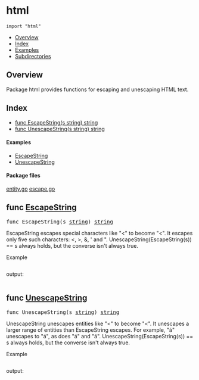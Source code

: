 

# html
`import "html"`

* [Overview](#pkg-overview)
* [Index](#pkg-index)
* [Examples](#pkg-examples)
* [Subdirectories](#pkg-subdirectories)

## <a id="pkg-overview">Overview</a>
Package html provides functions for escaping and unescaping HTML text.




## <a id="pkg-index">Index</a>
* [func EscapeString(s string) string](#EscapeString)
* [func UnescapeString(s string) string](#UnescapeString)


#### <a id="pkg-examples">Examples</a>
* [EscapeString](#example_EscapeString)
* [UnescapeString](#example_UnescapeString)


#### <a id="pkg-files">Package files</a>
[entity.go](https://golang.org/src/html/entity.go) [escape.go](https://golang.org/src/html/escape.go) 






## <a id="EscapeString">func</a> [EscapeString](https://golang.org/src/html/escape.go?s=4324:4358#L168)
<pre>func EscapeString(s <a href="/pkg/builtin/#string">string</a>) <a href="/pkg/builtin/#string">string</a></pre>
EscapeString escapes special characters like "<" to become "&lt;". It
escapes only five such characters: <, >, &, ' and ".
UnescapeString(EscapeString(s)) == s always holds, but the converse isn't
always true.



<a id="example_EscapeString">Example</a>


```go
```

output:
```txt
```

## <a id="UnescapeString">func</a> [UnescapeString](https://golang.org/src/html/escape.go?s=4699:4735#L177)
<pre>func UnescapeString(s <a href="/pkg/builtin/#string">string</a>) <a href="/pkg/builtin/#string">string</a></pre>
UnescapeString unescapes entities like "&lt;" to become "<". It unescapes a
larger range of entities than EscapeString escapes. For example, "&aacute;"
unescapes to "á", as does "&#225;" and "&#xE1;".
UnescapeString(EscapeString(s)) == s always holds, but the converse isn't
always true.



<a id="example_UnescapeString">Example</a>


```go
```

output:
```txt
```






